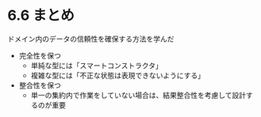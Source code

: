 # 6.6 まとめ
ドメイン内のデータの信頼性を確保する方法を学んだ
* 完全性を保つ
	* 単純な型には「スマートコンストラクタ」
	* 複雑な型には「不正な状態は表現できないようにする」
* 整合性を保つ
	* 単一の集約内で作業をしていない場合は、結果整合性を考慮して設計するのが重要
